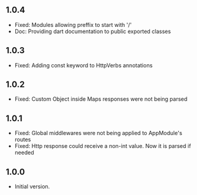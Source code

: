 ## 1.0.4

- Fixed: Modules allowing preffix to start with '/'
- Doc: Providing dart documentation to public exported classes

## 1.0.3

- Fixed: Adding const keyword to HttpVerbs annotations

## 1.0.2

- Fixed: Custom Object inside Maps responses were not being parsed

## 1.0.1

- Fixed: Global middlewares were not being applied to AppModule's routes
- Fixed: Http response could receive a non-int value. Now it is parsed if needed

## 1.0.0

- Initial version.
